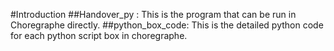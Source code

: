 #Introduction
    ##Handover_py :
      This is the program that can be run in Choregraphe directly.
    ##python_box_code: 
      This is the detailed python code for each python script box in choregraphe.

